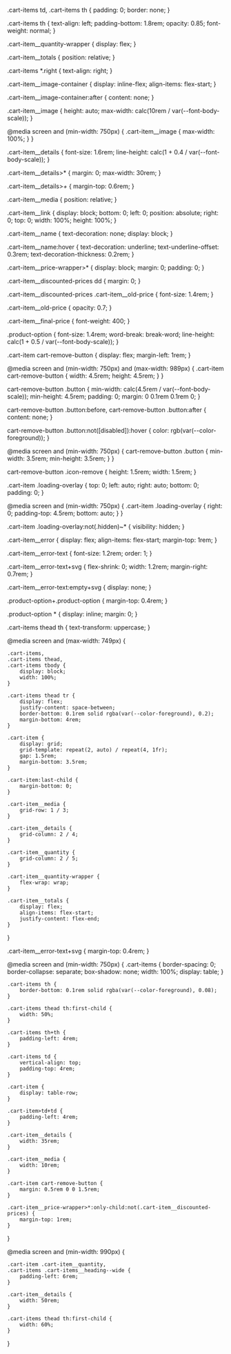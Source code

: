 .cart-items td,
.cart-items th {
    padding: 0;
    border: none;
}

.cart-items th {
    text-align: left;
    padding-bottom: 1.8rem;
    opacity: 0.85;
    font-weight: normal;
}

.cart-item__quantity-wrapper {
    display: flex;
}

.cart-item__totals {
    position: relative;
}

.cart-items *.right {
    text-align: right;
}

.cart-item__image-container {
    display: inline-flex;
    align-items: flex-start;
}

.cart-item__image-container:after {
    content: none;
}

.cart-item__image {
    height: auto;
    max-width: calc(10rem / var(--font-body-scale));
}

@media screen and (min-width: 750px) {
    .cart-item__image {
        max-width: 100%;
    }
}

.cart-item__details {
    font-size: 1.6rem;
    line-height: calc(1 + 0.4 / var(--font-body-scale));
}

.cart-item__details>* {
    margin: 0;
    max-width: 30rem;
}

.cart-item__details>*+* {
    margin-top: 0.6rem;
}

.cart-item__media {
    position: relative;
}

.cart-item__link {
    display: block;
    bottom: 0;
    left: 0;
    position: absolute;
    right: 0;
    top: 0;
    width: 100%;
    height: 100%;
}

.cart-item__name {
    text-decoration: none;
    display: block;
}

.cart-item__name:hover {
    text-decoration: underline;
    text-underline-offset: 0.3rem;
    text-decoration-thickness: 0.2rem;
}

.cart-item__price-wrapper>* {
    display: block;
    margin: 0;
    padding: 0;
}

.cart-item__discounted-prices dd {
    margin: 0;
}

.cart-item__discounted-prices .cart-item__old-price {
    font-size: 1.4rem;
}

.cart-item__old-price {
    opacity: 0.7;
}

.cart-item__final-price {
    font-weight: 400;
}

.product-option {
    font-size: 1.4rem;
    word-break: break-word;
    line-height: calc(1 + 0.5 / var(--font-body-scale));
}

.cart-item cart-remove-button {
    display: flex;
    margin-left: 1rem;
}

@media screen and (min-width: 750px) and (max-width: 989px) {
    .cart-item cart-remove-button {
        width: 4.5rem;
        height: 4.5rem;
    }
}

cart-remove-button .button {
    min-width: calc(4.5rem / var(--font-body-scale));
    min-height: 4.5rem;
    padding: 0;
    margin: 0 0.1rem 0.1rem 0;
}

cart-remove-button .button:before,
cart-remove-button .button:after {
    content: none;
}

cart-remove-button .button:not([disabled]):hover {
    color: rgb(var(--color-foreground));
}

@media screen and (min-width: 750px) {
    cart-remove-button .button {
        min-width: 3.5rem;
        min-height: 3.5rem;
    }
}

cart-remove-button .icon-remove {
    height: 1.5rem;
    width: 1.5rem;
}

.cart-item .loading-overlay {
    top: 0;
    left: auto;
    right: auto;
    bottom: 0;
    padding: 0;
}

@media screen and (min-width: 750px) {
    .cart-item .loading-overlay {
        right: 0;
        padding-top: 4.5rem;
        bottom: auto;
    }
}

.cart-item .loading-overlay:not(.hidden)~* {
    visibility: hidden;
}

.cart-item__error {
    display: flex;
    align-items: flex-start;
    margin-top: 1rem;
}

.cart-item__error-text {
    font-size: 1.2rem;
    order: 1;
}

.cart-item__error-text+svg {
    flex-shrink: 0;
    width: 1.2rem;
    margin-right: 0.7rem;
}

.cart-item__error-text:empty+svg {
    display: none;
}

.product-option+.product-option {
    margin-top: 0.4rem;
}

.product-option * {
    display: inline;
    margin: 0;
}

.cart-items thead th {
    text-transform: uppercase;
}

@media screen and (max-width: 749px) {

    .cart-items,
    .cart-items thead,
    .cart-items tbody {
        display: block;
        width: 100%;
    }

    .cart-items thead tr {
        display: flex;
        justify-content: space-between;
        border-bottom: 0.1rem solid rgba(var(--color-foreground), 0.2);
        margin-bottom: 4rem;
    }

    .cart-item {
        display: grid;
        grid-template: repeat(2, auto) / repeat(4, 1fr);
        gap: 1.5rem;
        margin-bottom: 3.5rem;
    }

    .cart-item:last-child {
        margin-bottom: 0;
    }

    .cart-item__media {
        grid-row: 1 / 3;
    }

    .cart-item__details {
        grid-column: 2 / 4;
    }

    .cart-item__quantity {
        grid-column: 2 / 5;
    }

    .cart-item__quantity-wrapper {
        flex-wrap: wrap;
    }

    .cart-item__totals {
        display: flex;
        align-items: flex-start;
        justify-content: flex-end;
    }
}

.cart-item__error-text+svg {
    margin-top: 0.4rem;
}

@media screen and (min-width: 750px) {
    .cart-items {
        border-spacing: 0;
        border-collapse: separate;
        box-shadow: none;
        width: 100%;
        display: table;
    }

    .cart-items th {
        border-bottom: 0.1rem solid rgba(var(--color-foreground), 0.08);
    }

    .cart-items thead th:first-child {
        width: 50%;
    }

    .cart-items th+th {
        padding-left: 4rem;
    }

    .cart-items td {
        vertical-align: top;
        padding-top: 4rem;
    }

    .cart-item {
        display: table-row;
    }

    .cart-item>td+td {
        padding-left: 4rem;
    }

    .cart-item__details {
        width: 35rem;
    }

    .cart-item__media {
        width: 10rem;
    }

    .cart-item cart-remove-button {
        margin: 0.5rem 0 0 1.5rem;
    }

    .cart-item__price-wrapper>*:only-child:not(.cart-item__discounted-prices) {
        margin-top: 1rem;
    }
}

@media screen and (min-width: 990px) {

    .cart-item .cart-item__quantity,
    .cart-items .cart-items__heading--wide {
        padding-left: 6rem;
    }

    .cart-item__details {
        width: 50rem;
    }

    .cart-items thead th:first-child {
        width: 60%;
    }
}
